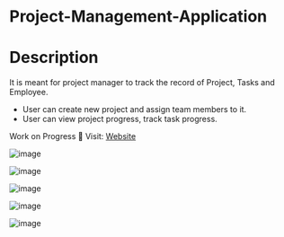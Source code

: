 # Project-Management-Application
# Description
It is meant for project manager to track the record of Project, Tasks and Employee.

 - User can create new project and assign team members to it.
 - User can view project progress, track task progress.

 Work on Progress :construction:
 Visit: [Website](https://pmwa.thejagdish.com/)
 
 ![image](https://user-images.githubusercontent.com/93184409/200115857-42ce56ee-83ab-475d-87d0-ca6b3f77095a.png)

![image](https://user-images.githubusercontent.com/93184409/200115862-ba51617e-1a71-44df-b2d6-76d5334d2460.png)

![image](https://user-images.githubusercontent.com/93184409/200115882-8e92c0c6-1380-46a2-b879-4af78ef20587.png)

![image](https://user-images.githubusercontent.com/93184409/200115887-41b396ae-54c7-4d8f-ab59-4ce8530a9dbe.png)

![image](https://user-images.githubusercontent.com/93184409/200115893-a2f51277-f361-4146-b97d-9a6ba0aea4df.png)


